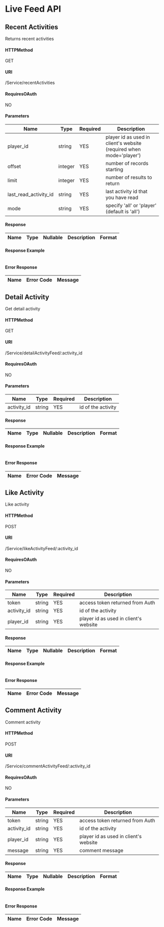 # Live Feed API
## Recent Activities
Returns recent activities
#### HTTPMethod
GET
#### URI
/Service/recentActivities
#### RequiresOAuth
NO
#### Parameters
| Name | Type | Required | Description | 
 | --- | --- | --- |--- |
| player_id | string | YES | player id as used in client's website (required when mode='player') | 
| offset | integer | YES | number of records starting | 
| limit | integer | YES | number of results to return | 
| last_read_activity_id | string | YES | last activity id that you have read | 
| mode | string | YES | specify 'all' or 'player' (default is 'all') | 
#### Response
| Name | Type | Nullable | Description | Format| 
| --- | --- | --- | --- | --- |
#### Response Example
```json 

 ```
#### Error Response
| Name | Error Code | Message | 
 | --- | --- | --- |
## Detail Activity
Get detail activity
#### HTTPMethod
GET
#### URI
/Service/detailActivityFeed/:activity_id
#### RequiresOAuth
NO
#### Parameters
| Name | Type | Required | Description | 
 | --- | --- | --- |--- |
| activity_id | string | YES | id of the activity | 
#### Response
| Name | Type | Nullable | Description | Format| 
| --- | --- | --- | --- | --- |
#### Response Example
```json 

 ```
#### Error Response
| Name | Error Code | Message | 
 | --- | --- | --- |
## Like Activity
Like activity
#### HTTPMethod
POST
#### URI
/Service/likeActivityFeed/:activity_id
#### RequiresOAuth
NO
#### Parameters
| Name | Type | Required | Description | 
 | --- | --- | --- |--- |
| token | string | YES | access token returned from Auth | 
| activity_id | string | YES | id of the activity | 
| player_id | string | YES | player id as used in client's website | 
#### Response
| Name | Type | Nullable | Description | Format| 
| --- | --- | --- | --- | --- |
#### Response Example
```json 

 ```
#### Error Response
| Name | Error Code | Message | 
 | --- | --- | --- |
## Comment Activity
Comment activity
#### HTTPMethod
POST
#### URI
/Service/commentActivityFeed/:activity_id
#### RequiresOAuth
NO
#### Parameters
| Name | Type | Required | Description | 
 | --- | --- | --- |--- |
| token | string | YES | access token returned from Auth | 
| activity_id | string | YES | id of the activity | 
| player_id | string | YES | player id as used in client's website | 
| message | string | YES | comment message | 
#### Response
| Name | Type | Nullable | Description | Format| 
| --- | --- | --- | --- | --- |
#### Response Example
```json 

 ```
#### Error Response
| Name | Error Code | Message | 
 | --- | --- | --- |
